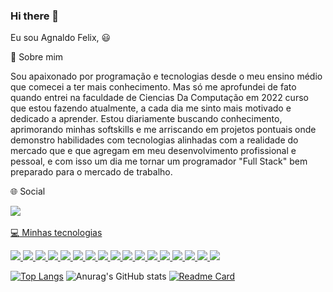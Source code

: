 ### Hi there 👋

Eu sou Agnaldo Felix, :smiley:

:man: Sobre mim

Sou apaixonado por programação e tecnologias desde o meu ensino médio que comecei a ter mais conhecimento. Mas só me aprofundei de fato quando entrei na faculdade de Ciencias Da Computação em 2022 curso que estou fazendo atualmente, a cada dia me sinto mais motivado e dedicado a aprender. Estou diariamente buscando conhecimento, aprimorando minhas softskills e me arriscando em projetos pontuais onde demonstro habilidades com tecnologias alinhadas com a realidade do mercado que e que agregam em meu desenvolvimento profissional e pessoal, e com isso um dia me tornar um programador "Full Stack" bem preparado para o mercado de trabalho.

:globe_with_meridians: Social

<img src="https://img.shields.io/badge/LinkedIn-0077B5?style=for-the-badge&logo=linkedin&logoColor=white"> <a href="https://www.linkedin.com/in/agnaldofelix/ " /> <img/>



:computer: Minhas tecnologias
    

<img src="https://img.shields.io/badge/HTML-239120?style=for-the-badge&logo=html5&logoColor=white"/>  <img src="https://img.shields.io/badge/React-20232A?style=for-the-badge&logo=react&logoColor=61DAFB"/>
<img src="https://img.shields.io/badge/CSS-239120?&style=for-the-badge&logo=css3&logoColor=white"/>
<img src="https://img.shields.io/badge/JavaScript-F7DF1E?style=for-the-badge&logo=javascript&logoColor=black"/>
<img src="https://img.shields.io/badge/Node.js-43853D?style=for-the-badge&logo=node.js&logoColor=white"/>
<img src="https://img.shields.io/badge/MySQL-00000F?style=for-the-badge&logo=mysql&logoColor=white"/>
<img src="https://img.shields.io/badge/PostgreSQL-316192?style=for-the-badge&logo=postgresql&logoColor=white"/>
<img src="https://img.shields.io/badge/MongoDB-4EA94B?style=for-the-badge&logo=mongodb&logoColor=white"/>
<img src="https://img.shields.io/badge/SQLite-07405E?style=for-the-badge&logo=sqlite&logoColor=white"/>
<img src="https://img.shields.io/badge/TypeScript-007ACC?style=for-the-badge&logo=typescript&logoColor=white"/>
<img src="https://img.shields.io/badge/Sass-CC6699?style=for-the-badge&logo=sass&logoColor=white"/>
<img src="https://img.shields.io/badge/Tailwind_CSS-38B2AC?style=for-the-badge&logo=tailwind-css&logoColor=white"/>
<img src="https://img.shields.io/badge/jQuery-0769AD?style=for-the-badge&logo=jquery&logoColor=white"/>
<img src="https://img.shields.io/badge/sequelize-323330?style=for-the-badge&logo=sequelize&logoColor=blue](https://img.shields.io/badge/Sequelize-52B0E7?style=for-the-badge&logo=Sequelize&logoColor=white"/>
<img src="https://img.shields.io/badge/Express.js-404D59?style=for-the-badge"/>
<img src="https://img.shields.io/badge/Vercel-000000?style=for-the-badge&logo=vercel&logoColor=white"/>
<img src="https://img.shields.io/badge/styled--components-DB7093?style=for-the-badge&logo=styled-components&logoColor=white"/>




[![Top Langs](https://github-readme-stats.vercel.app/api/top-langs/?username=MahFelix&layout=pie)](https://github.com/anuraghazra/github-readme-stats)
![Anurag's GitHub stats](https://github-readme-stats.vercel.app/api?username=MahFelix&show_icons=true&theme=radical)
[![Readme Card](https://github-readme-stats.vercel.app/api/pin/?username=MahFelix&repo=github-readme-stats)](https://github.com/anuraghazra/github-readme-stats)
